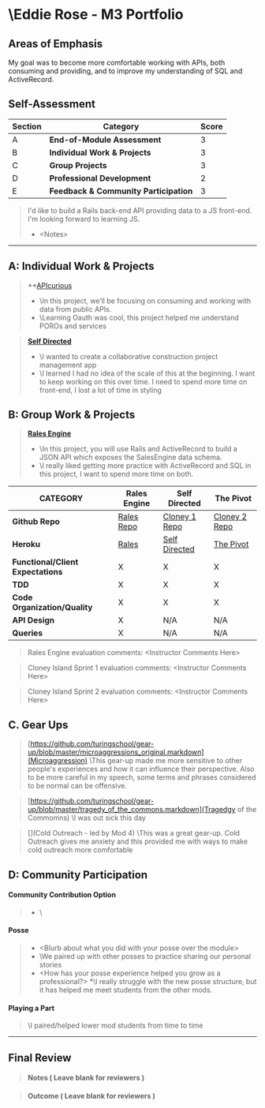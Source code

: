 # \Eddie Rose - M3 Portfolio

## Areas of Emphasis

My goal was to become more comfortable working with APIs, both consuming and providing, and to improve my understanding of SQL and ActiveRecord.

## Self-Assessment

| Section | Category | Score |
| --- | ----- | --- |
| A | **End-of-Module Assessment** | 3 |
| B | **Individual Work & Projects** | 3 |
| C | **Group Projects** | 3 |
| D | **Professional Development** | 2 |
| E | **Feedback & Community Participation** | 3 |

>I'd like to build a Rails back-end API providing data to a JS front-end.  I'm looking forward to learning JS. 
>* \<Notes>

-----------------------

## A: Individual Work & Projects

> **[APIcurious](https://github.com/erose357/apicurious) 
>* \In this project, we’ll be focusing on consuming and working with data from public APIs.
>* \Learning Oauth was cool, this project helped me understand POROs and services

> **[Self Directed](https://github.com/erose357/project_manager)**
>* \I wanted to create a collaborative construction project management app
>* \I learned I had no idea of the scale of this at the beginning.  I want to keep working on this over time.  I need to spend more time on front-end, I lost a lot of time in styling

## B: Group Work & Projects

> **[Rales Engine](https://github.com/blsrofe/rails_engine)**
>* \In this project, you will use Rails and ActiveRecord to build a JSON API which exposes the SalesEngine data schema.
>* \I really liked getting more practice with ActiveRecord and SQL in this project, I want to spend more time on both.

| CATEGORY | Rales Engine | Self Directed | The Pivot |
| --- | --- | --- | --- |
| **Github Repo** | [Rales Repo](https://) | [Cloney 1 Repo](https://) | [Cloney 2 Repo](https://) |
| **Heroku** | [Rales](https://) | [Self Directed](https://) | [The Pivot](https://) |
| **Functional/Client Expectations** | X | X | X |
| **TDD** | X | X | X |
| **Code Organization/Quality** | X | X | X |
| **API Design** | X | N/A | N/A |
| **Queries** | X | N/A | N/A |

> Rales Engine evaluation comments:
\<Instructor Comments Here>

> Cloney Island Sprint 1 evaluation comments:
\<Instructor Comments Here>

> Cloney Island Sprint 2 evaluation comments:
\<Instructor Comments Here>

## C. **Gear Ups**

> [https://github.com/turingschool/gear-up/blob/master/microaggressions_original.markdown](Microaggression)
\This gear-up made me more sensitive to other people's experiences and how it can influence their perspective.  Also to be more careful in my speech, some terms and phrases considered to be normal can be offensive.

> [https://github.com/turingschool/gear-up/blob/master/tragedy_of_the_commons.markdown](Tragedgy of the Commomns)
\I was out sick this day

> [](Cold Outreach - led by Mod 4)
\This was a great gear-up.  Cold Outreach gives me anxiety and this provided me with ways to make cold outreach more comfortable
## D: Community Participation

#### **Community Contribution Option**
>* \

#### **Posse**
  >* \<Blurb about what you did with your posse over the module>
  >* \We paired up with other posses to practice sharing our personal stories
  >* \<How has your posse experience helped you grow as a professional?>
  >*\I really struggle with the new posse structure, but it has helped me meet students from the other mods.

#### **Playing a Part**

> \I paired/helped lower mod students from time to time

------------------

## Final Review

> #### Notes ( Leave blank for reviewers )

> #### Outcome ( Leave blank for reviewers )
